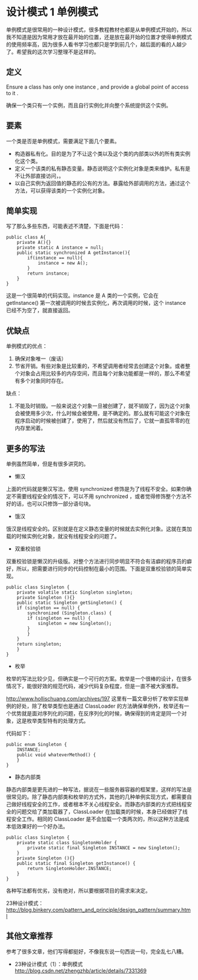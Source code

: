 # 设计模式 1 单例模式

单例模式是很常用的一种设计模式，很多教程教材也都是从单例模式开始的，所以我不知道是因为常用才放在最开始的位置，还是放在最开始的位置才使得单例模式的使用频率高，因为很多人看书学习也都只是学到前几个，越后面的看的人越少了。希望我的这次学习整理不是这样的。


<!--more-->

## 定义

Ensure a class has only one instance , and provide a global point of access to it .

确保一个类只有一个实例，而且自行实例化并向整个系统提供这个实例。

## 要素

一个类是否是单例模式，需要满足下面几个要素。

 - 构造器私有化。目的是为了不让这个类以及这个类的内部类以外的所有类实例化这个类。
 - 定义一个该类的私有静态变量。静态说明这个实例化对象是类来维护。私有是不让外部直接访问，。
 - 以自己实例为返回值的静态的公有的方法。暴露给外部调用的方法，通过这个方法，可以获得该类的一个实例化对象。

## 简单实现

写了那么多些东西，可能表述不清楚，下面是代码：

    public class A{
        private A(){}
        private static A instance = null;
        public static synchronized A getInstance(){
            if(instance == null){
                instance = new A();
            }
            return instance;
        }
    }

这是一个很简单的代码实现。instance 是 A 类的一个实例，它会在 getInstance() 第一次被调用的时候去实例化，再次调用的时候，这个 instance 已经不为空了，就直接返回。

## 优缺点

单例模式的优点：

1. 确保对象唯一（废话）
2. 节省开销。有些对象是比较重的，不希望调用者经常去创建这个对象。或者整个对象会占用比较多的内存空间，而且每个对象功能都是一样的，那么不希望有多个对象同时存在。

缺点：

1. 不能及时销毁。一般来说这个对象一旦被创建了，就不销毁了，因为这个对象会被使用多少次，什么时候会被使用，是不确定的。那么就有可能这个对象在程序启动的时候被创建了，使用了，然后就没有然后了，它就一直孤零零的在内存里闲着。

## 更多的写法

单例虽然简单，但是有很多讲究的。

 - 懒汉
 
上面的代码就是懒汉写法，使用 synchronized 修饰是为了线程不安全。如果你确定不需要线程安全的情况下，可以不用 synchronized ，或者觉得修饰整个方法不好的话，也可以只修饰一部分语句块。

 - 饿汉
 
饿汉是线程安全的。区别就是在定义静态变量的时候就去实例化对象。这就在类加载的时候实例化对象，就没有线程安全的问题了。

 - 双重校验锁
 
双重校验锁是懒汉的升级版。对整个方法进行同步明显不符合有洁癖的程序员的癖好，所以，把需要进行同步的代码控制在最小的范围。下面是双重校验锁的简单实现。

    public class Singleton {  
        private volatile static Singleton singleton;  
        private Singleton (){}  
        public static Singleton getSingleton() {  
        if (singleton == null) {  
            synchronized (Singleton.class) {  
            if (singleton == null) {  
                singleton = new Singleton();  
            }  
            }  
        }  
        return singleton;  
        }  
    }  

 - 枚举
 
枚举的写法比较少见，但确实是一个可行的方案。枚举是一个很棒的设计，在很多情况下，能很好效的规范代码，减少代码复杂程度，但是一直不被大家推荐。

<http://www.hollischuang.com/archives/197> 这里有一篇文章分析了枚举实现单例的好处，除了枚举类型也是通过 ClassLoader 的方法确保单例外，枚举还有一个优势就是面对序列化的问题，在反序列化的时候，确保得到的肯定是同一个对象，这是枚举类型特有的处理方式。

代码如下：


    public enum Singleton {  
        INSTANCE;  
        public void whateverMethod() {  
        }  
    } 

 - 静态内部类
 
静态内部类是更先进的一种写法，据说在一些服务器容器的框架里，这样的写法是很常见的。除了静态内部类和枚举的方式外，其他的几种单例实现方式，都需要自己做好线程安全的工作，或者根本不关心线程安全。而静态内部类的方式把线程安全的问题交给了类加载器了，ClassLoader 在加载类的时候，本身已经做好了线程安全工作。相同的 ClassLoader 是不会加载一个类两次的，所以这种方法是成本低效果好的一个好办法。

    public class Singleton {  
        private static class SingletonHolder {  
            private static final Singleton INSTANCE = new Singleton();  
        }  
        private Singleton (){}  
        public static final Singleton getInstance() {  
            return SingletonHolder.INSTANCE;  
        }  
    }  

各种写法都有优劣，没有绝对，所以要根据项目的需求来决定。

23种设计模式：<http://blog.binkery.com/pattern_and_principle/design_pattern/summary.html>

## 其他文章推荐
参考了很多文章，他们写得都挺好，不像我东说一句西说一句，完全乱七八糟。

 - 23种设计模式（1）：单例模式 http://blog.csdn.net/zhengzhb/article/details/7331369